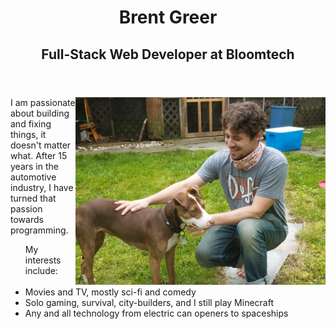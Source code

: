<html>
    <body>
        <header class="text">
            <h1 class="text">Brent Greer</h1>
            <h2 class="text">Full-Stack Web Developer at Bloomtech</h2>
        </header>
        <div class="image-container">
            <img src="./images/meandmag.jpg" width="400px" align="right">
        </div>
        <div class="text text-container">
        <p>I am passionate about building and fixing things, it doesn't matter what. After 15 years in the automotive industry, I have turned that passion towards programming.</p>
        <ul>My interests include:<br></br>
            <li>Movies and TV, mostly sci-fi and comedy</li>
            <li>Solo gaming, survival, city-builders, and I still play Minecraft</li>
            <li>Any and all technology from electric can openers to spaceships </li>
        </ul>
        </div>
    </body>
</html>
